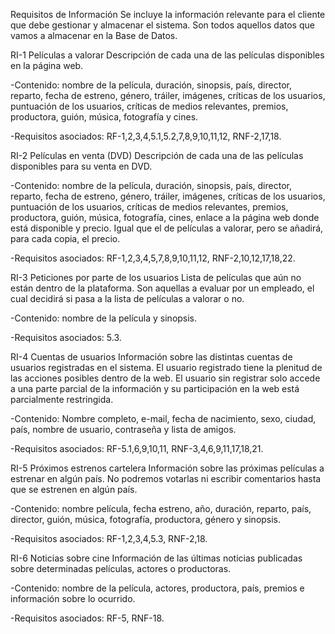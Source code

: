 Requisitos de Información 
Se incluye la información relevante para el cliente que debe gestionar y almacenar el sistema. 
Son todos aquellos datos que vamos a almacenar en la Base de Datos.



RI-1 Películas a valorar
Descripción de cada una de las películas disponibles en la página web.

-Contenido: nombre de la película, duración, sinopsis, país, director, reparto, fecha de estreno, género, tráiler, imágenes, críticas de los usuarios, puntuación de los usuarios, críticas de medios relevantes, premios, productora, guión, música, fotografía y cines.

-Requisitos asociados: RF-1,2,3,4,5.1,5.2,7,8,9,10,11,12, RNF-2,17,18.



RI-2 Películas en venta (DVD)
Descripción de cada una de las películas disponibles para su venta en DVD.

-Contenido: nombre de la película, duración, sinopsis, país, director, reparto, fecha de estreno, género, tráiler, imágenes, críticas de los usuarios, puntuación de los usuarios, críticas de medios relevantes, premios, productora, guión, música, fotografía, cines, enlace a la página web donde está disponible y precio.
Igual que el de películas a valorar, pero se añadirá, para cada copia, el precio.

-Requisitos asociados: RF-1,2,3,4,5,7,8,9,10,11,12, RNF-2,10,12,17,18,22.



RI-3 Peticiones por parte de los usuarios 
Lista de películas que aún no están dentro de la plataforma. Son aquellas a evaluar por un empleado, el cual decidirá si pasa a la lista de películas a valorar o no.

-Contenido: nombre de la película y sinopsis.

-Requisitos asociados: 5.3.



RI-4 Cuentas de usuarios
Información sobre las distintas cuentas de usuarios registradas en el sistema.
El usuario registrado tiene la plenitud de las acciones posibles dentro de la web.
El usuario sin registrar solo accede a una parte parcial de la información y su participación en la web está parcialmente restringida.

-Contenido: Nombre completo, e-mail, fecha de nacimiento, sexo, ciudad, país, nombre de usuario, contraseña y lista de amigos.

-Requisitos asociados: RF-5.1,6,9,10,11, RNF-3,4,6,9,11,17,18,21.



RI-5 Próximos estrenos cartelera 
Información sobre las próximas películas a estrenar en algún país.
No podremos votarlas ni escribir comentarios hasta que se estrenen en algún país.

-Contenido: nombre película, fecha estreno, año, duración, reparto, país, director, guión, música, fotografía, productora, género y sinopsis.

-Requisitos asociados: RF-1,2,3,4,5.3, RNF-2,18.



RI-6 Noticias sobre cine
Información de las últimas noticias publicadas sobre determinadas películas, actores o productoras.

-Contenido: nombre de la película, actores, productora, país, premios e información sobre lo ocurrido.

-Requisitos asociados: RF-5, RNF-18.
